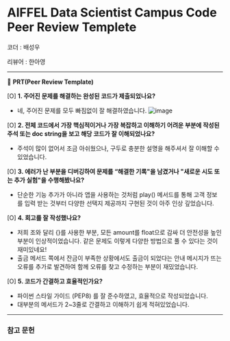 
# AIFFEL Data Scientist Campus Code Peer Review Templete

코더 : 배성우

리뷰어 : 한아영

---

🔑 **PRT(Peer Review Template)**

[O]  **1. 주어진 문제를 해결하는 완성된 코드가 제출되었나요?**
- 네, 주어진 문제를 모두 빠짐없이 잘 해결하였습니다.
 ![image](https://github.com/hanah0304/quest_repo_fork/assets/170993228/5255e95a-9465-4c28-8ed2-1f566d1540fb)
    
[O]  **2. 전체 코드에서 가장 핵심적이거나 가장 복잡하고 이해하기 어려운 부분에 작성된 
	주석 또는 doc string을 보고 해당 코드가 잘 이해되었나요?**
- 주석이 많이 없어서 조금 아쉬웠으나, 구두로 충분한 설명을 해주셔서 잘 이해할 수 있었습니다.
        
[O]  **3. 에러가 난 부분을 디버깅하여 문제를 “해결한 기록"을 남겼거나 "새로운 시도 
또는 추가 실험"을 수행해봤나요?**
- 단순한 기능 추가가 아니라 앱을 사용하는 것처럼 play() 메서드를 통해 고객 정보를 입력 받는 것부터 다양한 선택지 제공까지 구현된 것이 아주 인상 깊었습니다.
        
[O]  **4. 회고를 잘 작성했나요?**
- 저희 조와 달리 {}를 사용한 부분, 모든 amount를 float으로 감싸 더 안전성을 높인 부분이 인상적이었습니다. 같은 문제도 이렇게 다양한 방법으로 풀 수 있다는 것이 재미있네요!
- 출금 메서드 쪽에서 잔금이 부족한 상황에서도 출금이 되었다는 안내 메시지가 뜨는 오류를 추가로 발견하여 함께 오류를 찾고 수정하는 부분이 재밌었습니다.

[O]  **5. 코드가 간결하고 효율적인가요?**
- 파이썬 스타일 가이드 (PEP8) 를 잘 준수하였고, 효율적으로 작성되었습니다.
- 대부분의 메서드가 2~3줄로 간결하고 이해하기 쉽게 적혀있었습니다. 

---
### 참고 문헌
```
